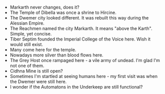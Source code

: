 - Markarth never changes, does it?
- The Temple of Dibella was once a shrine to Hircine.
- The Dwemer city looked different. It was rebuilt this way during the Alessian Empire.
- The Reachmen named the city Markarth. It means "above the Karth". Simple, yet concise.
- Tiber Septim founded the Imperial College of the Voice here. Wish it would still exist.
- Many come here for the temple. 
- Nowadays more silver than blood flows here. 
- The Grey Host once rampaged here - a vile army of undead. I'm glad I'm not one of them.
- Cidhna Mine is still open? 
- Sometimes I'm startled at seeing humans here - my first visit was when the Dwemer were still here.
- I wonder if the Automatons in the Underkeep are still functional?
